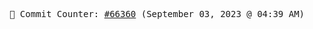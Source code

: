 <p align="center">
    <samp>
        📮 Commit Counter: <a href="https://github.com/Javascript-void0/Javascript-void0/commits/main">#66360</a> (September 03, 2023 @ 04:39 AM)
    </samp>
</p>